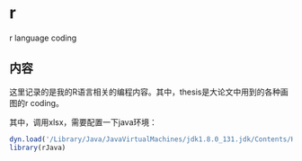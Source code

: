 # r
r language coding

## 内容

这里记录的是我的R语言相关的编程内容。其中，thesis是大论文中用到的各种画图的r coding。

其中，调用xlsx，需要配置一下java环境：

```r
dyn.load('/Library/Java/JavaVirtualMachines/jdk1.8.0_131.jdk/Contents/Home/jre/lib/server/libjvm.dylib')
library(rJava)

```
